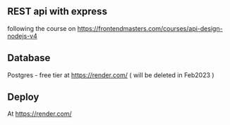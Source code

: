 ## REST api with express

following the course on https://frontendmasters.com/courses/api-design-nodejs-v4

## Database

Postgres - free tier at https://render.com/ ( will be deleted in Feb2023 )

## Deploy

At https://render.com/
